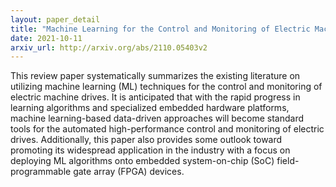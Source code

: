 ```yaml
---
layout: paper_detail
title: "Machine Learning for the Control and Monitoring of Electric Machine Drives: Advances and Trends"
date: 2021-10-11
arxiv_url: http://arxiv.org/abs/2110.05403v2
---
```


This review paper systematically summarizes the existing literature on utilizing machine learning (ML) techniques for the control and monitoring of electric machine drives. It is anticipated that with the rapid progress in learning algorithms and specialized embedded hardware platforms, machine learning-based data-driven approaches will become standard tools for the automated high-performance control and monitoring of electric drives. Additionally, this paper also provides some outlook toward promoting its widespread application in the industry with a focus on deploying ML algorithms onto embedded system-on-chip (SoC) field-programmable gate array (FPGA) devices.
